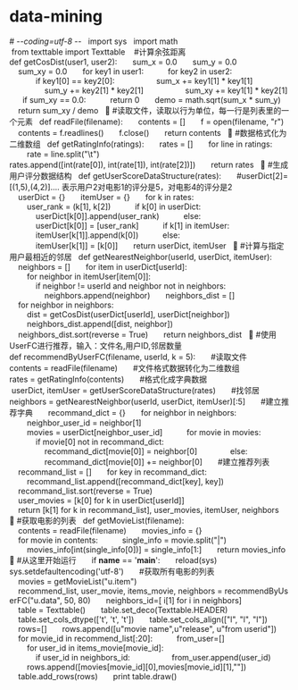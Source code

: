# data-mining
# -*-coding=utf-8 -*-  
import sys  
import math  from texttable import Texttable
  
#计算余弦距离  
def getCosDist(user1, user2):  
    sum_x = 0.0  
    sum_y = 0.0  
    sum_xy = 0.0  
    for key1 in user1:  
        for key2 in user2:  
            if key1[0] == key2[0]:  
                sum_x += key1[1] * key1[1]  
                sum_y += key2[1] * key2[1]  
                sum_xy += key1[1] * key2[1]  
    if sum_xy == 0.0:  
        return 0  
    demo = math.sqrt(sum_x * sum_y)  
    return sum_xy / demo  

#读取文件，读取以行为单位，每一行是列表里的一个元素  
def readFile(filename):  
    contents = []  
    f = open(filename, "r")  
    contents = f.readlines()  
    f.close()  
    return contents  

#数据格式化为二维数组  
def getRatingInfo(ratings):  
    rates = []  
    for line in ratings:  
        rate = line.split("\t")  
        rates.append([int(rate[0]), int(rate[1]), int(rate[2])])  
    return rates  

#生成用户评分数据结构  
def getUserScoreDataStructure(rates):  
    #userDict[2]=[(1,5),(4,2)].... 表示用户2对电影1的评分是5，对电影4的评分是2  
    userDict = {}  
    itemUser = {}  
    for k in rates:  
        user_rank = (k[1], k[2])  
        if k[0] in userDict:  
            userDict[k[0]].append(user_rank)  
        else:  
            userDict[k[0]] = [user_rank]  
        if k[1] in itemUser:  
            itemUser[k[1]].append(k[0])  
        else:  
            itemUser[k[1]] = [k[0]]  
    return userDict, itemUser  

#计算与指定用户最相近的邻居  
def getNearestNeighbor(userId, userDict, itemUser):  
    neighbors = []  
    for item in userDict[userId]:  
        for neighbor in itemUser[item[0]]:  
            if neighbor != userId and neighbor not in neighbors:  
                neighbors.append(neighbor)  
    neighbors_dist = []  
    for neighbor in neighbors:  
        dist = getCosDist(userDict[userId], userDict[neighbor])  
        neighbors_dist.append([dist, neighbor])  
    neighbors_dist.sort(reverse = True)  
    return neighbors_dist  

#使用UserFC进行推荐，输入：文件名,用户ID,邻居数量  
def recommendByUserFC(filename, userId, k = 5):  
    #读取文件  
    contents = readFile(filename)  
    #文件格式数据转化为二维数组  
    rates = getRatingInfo(contents)  
    #格式化成字典数据  
     userDict, itemUser = getUserScoreDataStructure(rates)  
    #找邻居  
    neighbors = getNearestNeighbor(userId, userDict, itemUser)[:5]  
    #建立推荐字典  
    recommand_dict = {}  
    for neighbor in neighbors:  
        neighbor_user_id = neighbor[1]  
        movies = userDict[neighbor_user_id]  
        for movie in movies:  
            if movie[0] not in recommand_dict:  
                recommand_dict[movie[0]] = neighbor[0]  
            else:  
                recommand_dict[movie[0]] += neighbor[0]  
    #建立推荐列表  
    recommand_list = []  
    for key in recommand_dict:  
        recommand_list.append([recommand_dict[key], key])  
    recommand_list.sort(reverse = True)  
    user_movies = [k[0] for k in userDict[userId]]  
    return [k[1] for k in recommand_list], user_movies, itemUser, neighbors  

#获取电影的列表  
def getMovieList(filename):  
    contents = readFile(filename)  
    movies_info = {}  
    for movie in contents:  
        single_info = movie.split("|")  
        movies_info[int(single_info[0])] = single_info[1:]  
    return movies_info  

#从这里开始运行      
if __name__ == '__main__':  
    reload(sys)  
    sys.setdefaultencoding('utf-8')  
    #获取所有电影的列表  
    movies = getMovieList("u.item")  
    recommend_list, user_movie, items_movie, neighbors = recommendByUserFC("u.data", 50, 80)  
    neighbors_id=[ i[1] for i in neighbors]  
    table = Texttable()  
    table.set_deco(Texttable.HEADER)  
    table.set_cols_dtype(['t', 't', 't'])  
    table.set_cols_align(["l", "l", "l"])  
    rows=[]  
    rows.append([u"movie name",u"release", u"from userid"])  
    for movie_id in recommend_list[:20]:  
        from_user=[]  
        for user_id in items_movie[movie_id]:  
            if user_id in neighbors_id:  
                from_user.append(user_id)  
        rows.append([movies[movie_id][0],movies[movie_id][1],""])  
    table.add_rows(rows)  
    print table.draw()  
